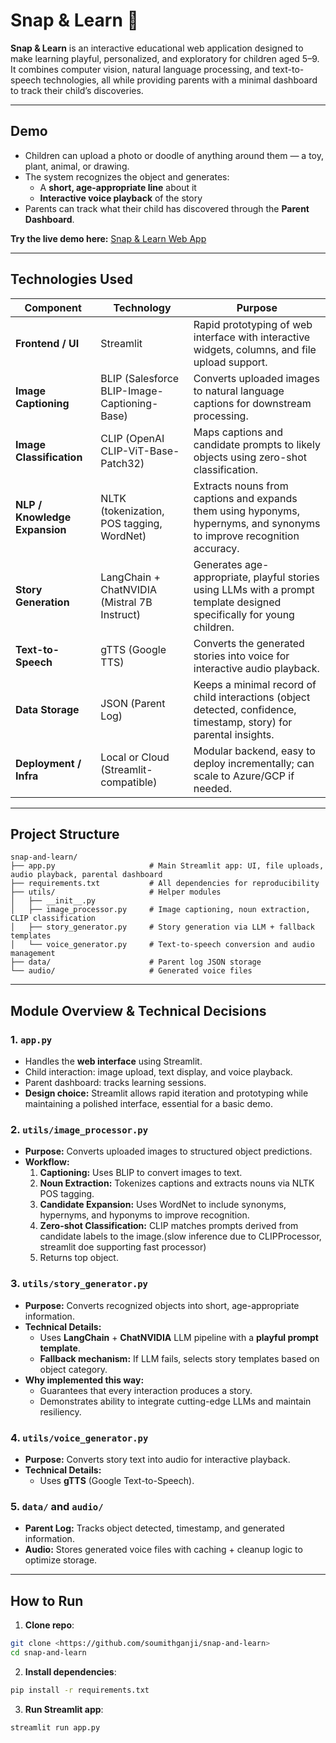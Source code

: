 # Snap & Learn 📸

**Snap & Learn** is an interactive educational web application designed to make learning playful, personalized, and exploratory for children aged 5–9. It combines computer vision, natural language processing, and text-to-speech technologies, all while providing parents with a minimal dashboard to track their child’s discoveries.

---

## **Demo**
- Children can upload a photo or doodle of anything around them — a toy, plant, animal, or drawing.
- The system recognizes the object and generates:
  - A **short, age-appropriate line** about it
  - **Interactive voice playback** of the story
- Parents can track what their child has discovered through the **Parent Dashboard**.

**Try the live demo here:** [Snap & Learn Web App](https://snap-and-learn.streamlit.app)

---

## **Technologies Used**

| Component | Technology | Purpose |
|-----------|------------|---------|
| **Frontend / UI** | Streamlit | Rapid prototyping of web interface with interactive widgets, columns, and file upload support. |
| **Image Captioning** | BLIP (Salesforce BLIP-Image-Captioning-Base) | Converts uploaded images to natural language captions for downstream processing. |
| **Image Classification** | CLIP (OpenAI CLIP-ViT-Base-Patch32) | Maps captions and candidate prompts to likely objects using zero-shot classification. |
| **NLP / Knowledge Expansion** | NLTK (tokenization, POS tagging, WordNet) | Extracts nouns from captions and expands them using hyponyms, hypernyms, and synonyms to improve recognition accuracy. |
| **Story Generation** | LangChain + ChatNVIDIA (Mistral 7B Instruct) | Generates age-appropriate, playful stories using LLMs with a prompt template designed specifically for young children. |
| **Text-to-Speech** | gTTS (Google TTS) | Converts the generated stories into voice for interactive audio playback. |
| **Data Storage** | JSON (Parent Log) | Keeps a minimal record of child interactions (object detected, confidence, timestamp, story) for parental insights. |
| **Deployment / Infra** | Local or Cloud (Streamlit-compatible) | Modular backend, easy to deploy incrementally; can scale to Azure/GCP if needed. |

---

## **Project Structure**
```
snap-and-learn/
├── app.py                     # Main Streamlit app: UI, file uploads, audio playback, parental dashboard
├── requirements.txt           # All dependencies for reproducibility
├── utils/                     # Helper modules
│   ├── __init__.py
│   ├── image_processor.py     # Image captioning, noun extraction, CLIP classification
│   ├── story_generator.py     # Story generation via LLM + fallback templates
│   └── voice_generator.py     # Text-to-speech conversion and audio management
├── data/                      # Parent log JSON storage
└── audio/                     # Generated voice files
```

---

## **Module Overview & Technical Decisions**

### **1. `app.py`**
- Handles the **web interface** using Streamlit.
- Child interaction: image upload, text display, and voice playback.
- Parent dashboard: tracks learning sessions.
- **Design choice:** Streamlit allows rapid iteration and prototyping while maintaining a polished interface, essential for a basic demo.


### **2. `utils/image_processor.py`**
- **Purpose:** Converts uploaded images to structured object predictions.
- **Workflow:**
  1. **Captioning:** Uses BLIP to convert images to text.
  2. **Noun Extraction:** Tokenizes captions and extracts nouns via NLTK POS tagging.
  3. **Candidate Expansion:** Uses WordNet to include synonyms, hypernyms, and hyponyms to improve recognition.
  4. **Zero-shot Classification:** CLIP matches prompts derived from candidate labels to the image.(slow inference due to CLIPProcessor, streamlit doe supporting fast processor)
  5. Returns top object.

### **3. `utils/story_generator.py`**
- **Purpose:** Converts recognized objects into short, age-appropriate information.
- **Technical Details:**
  - Uses **LangChain** + **ChatNVIDIA** LLM pipeline with a **playful prompt template**.
  - **Fallback mechanism:** If LLM fails, selects story templates based on object category.
- **Why implemented this way:**
  - Guarantees that every interaction produces a story.
  - Demonstrates ability to integrate cutting-edge LLMs and maintain resiliency.

### **4. `utils/voice_generator.py`**
- **Purpose:** Converts story text into audio for interactive playback.
- **Technical Details:**
  - Uses **gTTS** (Google Text-to-Speech).


### **5. `data/` and `audio/`**
- **Parent Log:** Tracks object detected, timestamp, and generated information.
- **Audio:** Stores generated voice files with caching + cleanup logic to optimize storage.


---

## **How to Run**
1. **Clone repo**:
```bash
git clone <https://github.com/soumithganji/snap-and-learn>
cd snap-and-learn
```
2. **Install dependencies**:
```bash
pip install -r requirements.txt
```
3. **Run Streamlit app**:
```bash
streamlit run app.py
```

